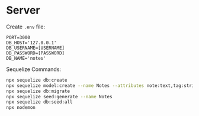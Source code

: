 # Server

Create `.env` file:

```text
PORT=3000
DB_HOST='127.0.0.1'
DB_USERNAME=[USERNAME]
DB_PASSWORD=[PASSWORD]
DB_NAME='notes'
```

Sequelize Commands:

```bash
npx sequelize db:create
npx sequelize model:create --name Notes --attributes note:text,tag:string
npx sequelize db:migrate
npx sequelize seed:generate --name Notes
npx sequelize db:seed:all
npx nodemon
```
